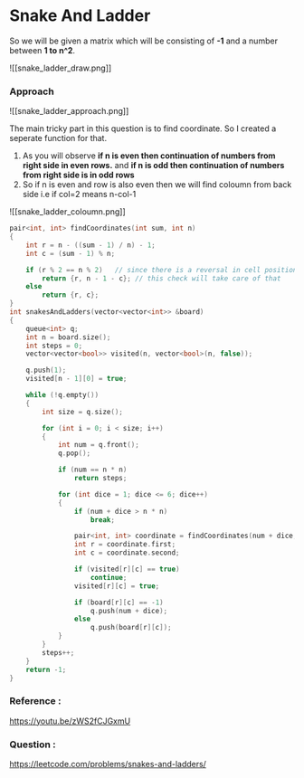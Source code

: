 # Snake And Ladder

So we will be given a matrix which will be consisting of **-1** and a number between **1 to n^2**.

![[snake_ladder_draw.png]]

### Approach

![[snake_ladder_approach.png]]

The main tricky part in this question is to find coordinate. So I created a seperate function for that.

1. As you will observe **if n is even then continuation of numbers from right side in even rows.** and **if n is odd then continuation of numbers from right side is in odd rows**
2. So if n is even and row is also even then we will find coloumn from back side i.e if col=2 means n-col-1

![[snake_ladder_coloumn.png]]

```cpp
pair<int, int> findCoordinates(int sum, int n)
{
    int r = n - ((sum - 1) / n) - 1;
    int c = (sum - 1) % n;

    if (r % 2 == n % 2)   // since there is a reversal in cell position after every row,
        return {r, n - 1 - c}; // this check will take care of that
    else
        return {r, c};
}
int snakesAndLadders(vector<vector<int>> &board)
{
    queue<int> q;
    int n = board.size();
    int steps = 0;
    vector<vector<bool>> visited(n, vector<bool>(n, false));

    q.push(1);
    visited[n - 1][0] = true;

    while (!q.empty())
    {
        int size = q.size();

        for (int i = 0; i < size; i++)
        {
            int num = q.front();
            q.pop();

            if (num == n * n)
                return steps;

            for (int dice = 1; dice <= 6; dice++)
            {
                if (num + dice > n * n)
                    break;

                pair<int, int> coordinate = findCoordinates(num + dice, n);
                int r = coordinate.first;
                int c = coordinate.second;

                if (visited[r][c] == true)
                    continue;
                visited[r][c] = true;

                if (board[r][c] == -1)
                    q.push(num + dice);
                else
                    q.push(board[r][c]);
            }
        }
        steps++;
    }
    return -1;
}
```

### Reference :

https://youtu.be/zWS2fCJGxmU

### Question :

https://leetcode.com/problems/snakes-and-ladders/
